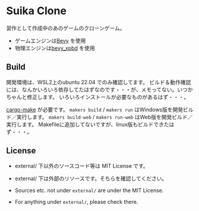 # Suika Clone

習作として作成中のあのゲームのクローンゲーム。
- ゲームエンジンは[Bevy](https://bevyengine.org/) を使用
- 物理エンジンは[bevy_xpbd](https://github.com/Jondolf/bevy_xpbd) を使用


## Build

開発環境は、WSL2上のubuntu 22.04 でのみ確認してます。
ビルド＆動作確認には、なんかいろいろ依存してたはずなのです・・・が、メモってない。いつかちゃんと修正します。
いろいろインストールが必要なものがあるはず・・・。

[cargo-make](https://github.com/sagiegurari/cargo-make) が必要です。
`makers build` / `makers run` はWindows版を開発ビルド／実行します。
`makers build-web` / `makers run-web` はWeb版を開発ビルド／実行します。
Makefileに追加してないですが、linux版もビルドできたはず・・・。

## License

- external/ 下以外のソースコード等は MIT License です。
- external/ 下は外部のリソースです。そちらを確認してください。

- Sources etc. not under `external/` are under the MIT License.
- For anything under `external/`, please check there.

